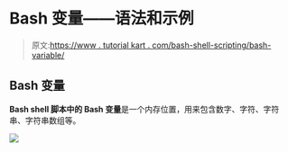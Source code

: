 # Bash 变量——语法和示例

> 原文:[https://www . tutorial kart . com/bash-shell-scripting/bash-variable/](https://www.tutorialkart.com/bash-shell-scripting/bash-variable/)

## Bash 变量

**Bash shell 脚本中的 Bash 变量**是一个内存位置，用来包含数字、字符、字符串、字符串数组等。

[![](../Images/925da31b32d6bc3827932f6c8afb11bb.png)](https://www.tutorialkart.com/)